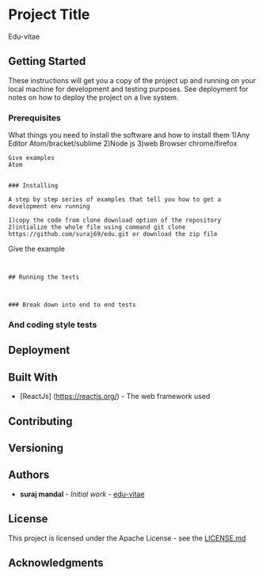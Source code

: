 # Project Title

Edu-vitae


## Getting Started

These instructions will get you a copy of the project up and running on your local machine for development and testing purposes. See deployment for notes on how to deploy the project on a live system.

### Prerequisites

What things you need to install the software and how to install them
1)Any Editor Atom/bracket/sublime
2)Node js
3)web Browser chrome/firefox
```
Give examples
Atom


### Installing

A step by step series of examples that tell you how to get a development env running

1)copy the code from clone download option of the repository 
2)intialize the whole file using command git clone https://github.com/suraj69/edu.git or download the zip file 

```
Give the example
```

```

```

## Running the tests



### Break down into end to end tests

```

### And coding style tests

## Deployment



## Built With

* [ReactJs] (https://reactjs.org/) - The web framework used


## Contributing

## Versioning

## Authors

* **suraj mandal** - *Initial work* - [edu-vitae](https://github.com/suraj69/edu.git )


## License

This project is licensed under the Apache License - see the [LICENSE.md](LICENSE.md:http://www.apache.org/licenses/) 

## Acknowledgments

